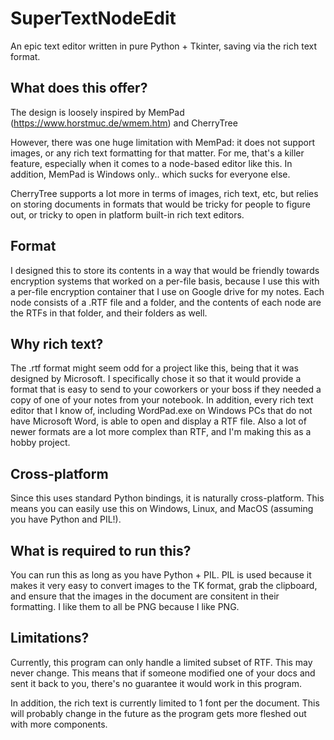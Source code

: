 # SuperTextNodeEdit
An epic text editor written in pure Python + Tkinter, saving via the rich text format.

## What does this offer?
The design is loosely inspired by MemPad (https://www.horstmuc.de/wmem.htm) and CherryTree

However, there was one huge limitation with MemPad: it does not support images, or any rich text formatting for that matter. For me, that's a killer feature, 
especially when it comes to a node-based editor like this. In addition, MemPad is Windows only.. which sucks for everyone else.

CherryTree supports a lot more in terms of images, rich text, etc, but relies on storing documents in formats that would be tricky for people to figure out, or tricky to open in platform built-in rich text editors.

## Format
I designed this to store its contents in a way that would be friendly towards encryption systems that worked on a per-file basis, because I use this with a per-file encryption container that I use on Google drive for my notes.
Each node consists of a .RTF file and a folder, and the contents of each node are the RTFs in that folder, and their folders as well.

## Why rich text?
The .rtf format might seem odd for a project like this, being that it was designed by Microsoft. I specifically chose it so that it would provide a format that is easy to send to
your coworkers or your boss if they needed a copy of one of your notes from your notebook. In addition, every rich text editor that I know of, including WordPad.exe on Windows PCs
that do not have Microsoft Word, is able to open and display a RTF file. Also a lot of newer formats are a lot more complex than RTF, and I'm making this as a hobby project.

## Cross-platform
Since this uses standard Python bindings, it is naturally cross-platform. This means you can easily use this on Windows, Linux, and MacOS (assuming you have Python and PIL!).

## What is required to run this?
You can run this as long as you have Python + PIL. PIL is used because it makes it very easy to convert images to the TK format, grab the clipboard, and ensure that the images in the document are
consitent in their formatting. I like them to all be PNG because I like PNG.

## Limitations?
Currently, this program can only handle a limited subset of RTF. This may never change. This means that if someone modified one of your docs and sent it back to you, there's
no guarantee it would work in this program.

In addition, the rich text is currently limited to 1 font per the document. This will probably change in the future as the program gets more fleshed out with more components.
